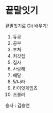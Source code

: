 # 끝말잇기

끝말잇기로 Git 배우기!

1. 듀공
2. 공부
3. 부처
4. 처갓집
5. 집사
6. 사랑해
7. 해달
8. 달나라
9. 라이엇게임즈
10. 즈볼러


승자 : 김승연